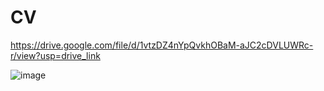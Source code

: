 # CV

https://drive.google.com/file/d/1vtzDZ4nYpQvkhOBaM-aJC2cDVLUWRc-r/view?usp=drive_link

![image](https://github.com/Mahmoud-Hamza-Git/Kalbonyan-Elmarsos/assets/86957735/85b66ba8-5934-481e-8299-c49228893cd9)


